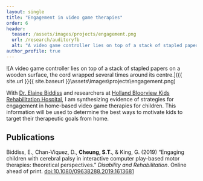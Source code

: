 ```yaml
---
layout: single
title: "Engagement in video game therapies"
order: 6
header:
  teaser: /assets/images/projects/engagement.png
  url: /research/auditoryfb
  alt: "A video game controller lies on top of a stack of stapled papers on a wooden surface, the cord wrapped several times around its centre."
author_profile: true
---
```

![A video game controller lies on top of a stack of stapled papers on a wooden surface, the cord wrapped several times around its centre.]({{ site.url }}{{ site.baseurl }}\assets\images\projects\engagement.png)

With [Dr. Elaine Biddiss](https://hollandbloorview.ca/staff/elaine-biddiss-masc-phd) and researchers at [Holland Bloorview Kids Rehabilitation Hospital](https://hollandbloorview.ca/), I am synthesizing evidence of strategies for engagement in home-based video game therapies for children. This information will be used to determine the best ways to motivate kids to target their therapeutic goals from home.

## Publications
Biddiss, E., Chan-Viquez, D., **Cheung, S.T.**, & King, G. (2019) “Engaging children with cerebral palsy in interactive computer play-based motor therapies: theoretical perspectives.” *Disability and Rehabilitation*. Online ahead of print. [doi:10.1080/09638288.2019.1613681](http://dx.doi.org/10.1080/09638288.2019.1613681)
